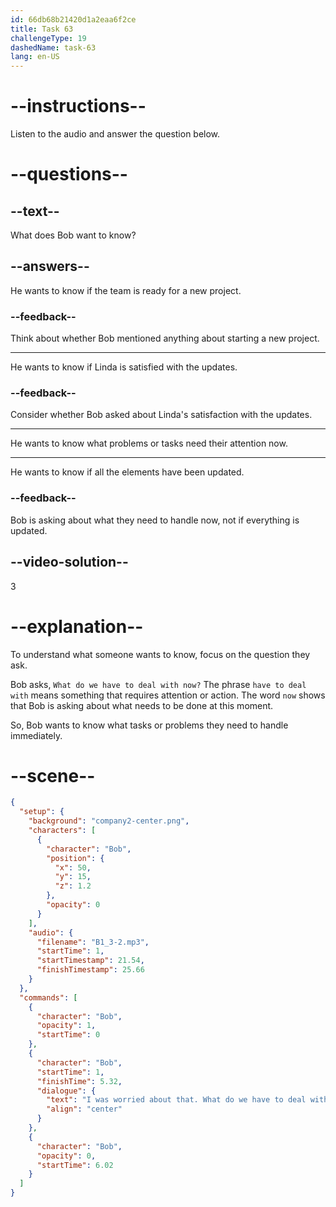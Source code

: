 ```yaml
---
id: 66db68b21420d1a2eaa6f2ce
title: Task 63
challengeType: 19
dashedName: task-63
lang: en-US
---
```

<!--
AUDIO REFERENCE:
Bob: I was worried about that. What do we have to deal with now?
-->

# --instructions--

Listen to the audio and answer the question below.

# --questions--

## --text--

What does Bob want to know?

## --answers--

He wants to know if the team is ready for a new project.

### --feedback--

Think about whether Bob mentioned anything about starting a new project.

---

He wants to know if Linda is satisfied with the updates.

### --feedback--

Consider whether Bob asked about Linda's satisfaction with the updates.

---

He wants to know what problems or tasks need their attention now.

---

He wants to know if all the elements have been updated.

### --feedback--

Bob is asking about what they need to handle now, not if everything is updated.

## --video-solution--

3

# --explanation--

To understand what someone wants to know, focus on the question they ask. 

Bob asks, `What do we have to deal with now?` The phrase `have to deal with` means something that requires attention or action. The word `now` shows that Bob is asking about what needs to be done at this moment.

So, Bob wants to know what tasks or problems they need to handle immediately.

# --scene--

```json
{
  "setup": {
    "background": "company2-center.png",
    "characters": [
      {
        "character": "Bob",
        "position": {
          "x": 50,
          "y": 15,
          "z": 1.2
        },
        "opacity": 0
      }
    ],
    "audio": {
      "filename": "B1_3-2.mp3",
      "startTime": 1,
      "startTimestamp": 21.54,
      "finishTimestamp": 25.66
    }
  },
  "commands": [
    {
      "character": "Bob",
      "opacity": 1,
      "startTime": 0
    },
    {
      "character": "Bob",
      "startTime": 1,
      "finishTime": 5.32,
      "dialogue": {
        "text": "I was worried about that. What do we have to deal with now?",
        "align": "center"
      }
    },
    {
      "character": "Bob",
      "opacity": 0,
      "startTime": 6.02
    }
  ]
}
```
